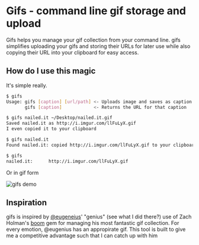 # Gifs - command line gif storage and upload


Gifs helps you manage your gif collection from your command line. gifs simplifies uploading your gifs and storing their URLs for later use while also copying their URL into your clipboard for easy access.

## How do I use this magic
It's simple really.

```bash
$ gifs
Usage: gifs [caption] [url/path] <- Uploads image and saves as caption
       gifs [caption]            <- Returns the URL for that caption

$ gifs nailed.it ~/Desktop/nailed.it.gif
Saved nailed.it as http://i.imgur.com/llFuLyX.gif
I even copied it to your clipboard

$ gifs nailed.it
Found nailed.it: copied http://i.imgur.com/llFuLyX.gif to your clipboard

$ gifs
nailed.it:      http://i.imgur.com/llFuLyX.gif
```

Or in gif form

![gifs demo](http://i.imgur.com/bLx5KZN.gif)

## Inspiration

gifs is inspired by [@eugeneius](https://github.com/eugeneius)' "genius" (see what I did there?) use of Zach Holman's [boom](https://github.com/holman/boom) gem for managing his most fantastic gif collection. For every emotion, @eugenius has an appropirate gif. This tool is built to give me a competitive advantage such that I can catch up with him
